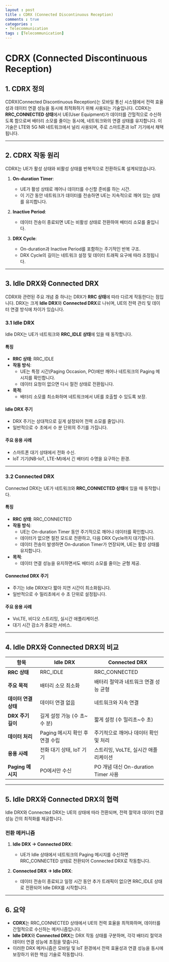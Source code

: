 ```yaml
---
layout : post
title : CDRX (Connected Discontinuous Reception)
comments : true
categories : 
- Telecommunication
tags : [Telecommunication]
---
```


# CDRX (Connected Discontinuous Reception)

## 1. CDRX 정의
CDRX(Connected Discontinuous Reception)는 모바일 통신 시스템에서 전력 효율성과 데이터 연결 성능을 동시에 최적화하기 위해 사용되는 기술입니다. 
CDRX는 **RRC_CONNECTED 상태**에서 UE(User Equipment)가 데이터를 간헐적으로 수신하도록 함으로써 배터리 소모를 줄이는 동시에, 네트워크와의 연결 상태를 유지합니다. 이 기술은 LTE와 5G NR 네트워크에서 널리 사용되며, 주로 스마트폰과 IoT 기기에서 채택됩니다.

---

## 2. CDRX 작동 원리
CDRX는 UE가 활성 상태와 비활성 상태를 반복적으로 전환하도록 설계되었습니다. 

1. **On-duration Timer**:
   - UE가 활성 상태로 깨어나 데이터를 수신할 준비를 하는 시간.
   - 이 기간 동안 네트워크가 데이터를 전송하면 UE는 지속적으로 깨어 있는 상태를 유지합니다.

2. **Inactive Period**:
   - 데이터 전송이 종료되면 UE는 비활성 상태로 전환하여 배터리 소모를 줄입니다.

3. **DRX Cycle**:
   - On-duration과 Inactive Period를 포함하는 주기적인 반복 구조.
   - DRX Cycle의 길이는 네트워크 설정 및 데이터 트래픽 요구에 따라 조정됩니다.

---

## 3. Idle DRX와 Connected DRX

CDRX와 관련된 주요 개념 중 하나는 DRX가 **RRC 상태**에 따라 다르게 작동한다는 점입니다. 
DRX는 크게 **Idle DRX**와 **Connected DRX**로 나뉘며, UE의 전력 관리 및 데이터 연결 방식에 차이가 있습니다.

### 3.1 Idle DRX
Idle DRX는 UE가 네트워크와 **RRC_IDLE 상태**에 있을 때 동작합니다.

#### 특징
- **RRC 상태**: RRC_IDLE
- **작동 방식**:
  - UE는 특정 시간(Paging Occasion, PO)에만 깨어나 네트워크의 Paging 메시지를 확인합니다.
  - 데이터 요청이 없으면 다시 절전 상태로 전환됩니다.
- **목적**:
  - 배터리 소모를 최소화하며 네트워크에서 UE를 호출할 수 있도록 보장.

#### Idle DRX 주기
- DRX 주기는 상대적으로 길게 설정되어 전력 소모를 줄입니다.
- 일반적으로 수 초에서 수 분 단위의 주기를 가집니다.

#### 주요 응용 사례
- 스마트폰 대기 상태에서 전화 수신.
- IoT 기기(NB-IoT, LTE-M)에서 긴 배터리 수명을 요구하는 환경.

---

### 3.2 Connected DRX
Connected DRX는 UE가 네트워크와 **RRC_CONNECTED 상태**에 있을 때 동작합니다.

#### 특징
- **RRC 상태**: RRC_CONNECTED
- **작동 방식**:
  - UE는 On-duration Timer 동안 주기적으로 깨어나 데이터를 확인합니다.
  - 데이터가 없으면 절전 모드로 전환하고, 다음 DRX Cycle까지 대기합니다.
  - 데이터 전송이 발생하면 On-duration Timer가 연장되며, UE는 활성 상태를 유지합니다.
- **목적**:
  - 데이터 연결 성능을 유지하면서도 배터리 소모를 줄이는 균형 제공.

#### Connected DRX 주기
- 주기는 Idle DRX보다 짧아 지연 시간이 최소화됩니다.
- 일반적으로 수 밀리초에서 수 초 단위로 설정됩니다.

#### 주요 응용 사례
- VoLTE, 비디오 스트리밍, 실시간 애플리케이션.
- 대기 시간 감소가 중요한 서비스.

---

## 4. Idle DRX와 Connected DRX의 비교

| **항목**              | **Idle DRX**                           | **Connected DRX**                        |
|-----------------------|----------------------------------------|------------------------------------------|
| **RRC 상태**          | RRC_IDLE                              | RRC_CONNECTED                           |
| **주요 목적**         | 배터리 소모 최소화                    | 배터리 절약과 네트워크 연결 성능 균형    |
| **데이터 연결 상태**   | 데이터 연결 없음                      | 네트워크와 지속 연결                    |
| **DRX 주기 길이**     | 길게 설정 가능 (수 초~수 분)           | 짧게 설정 (수 밀리초~수 초)             |
| **데이터 처리**       | Paging 메시지 확인 후 연결 수립        | 주기적으로 깨어나 데이터 확인 및 처리   |
| **응용 사례**         | 전화 대기 상태, IoT 기기              | 스트리밍, VoLTE, 실시간 애플리케이션     |
| **Paging 메시지**     | PO에서만 수신                         | PO 개념 대신 On-duration Timer 사용      |

---

## 5. Idle DRX와 Connected DRX의 협력
Idle DRX와 Connected DRX는 UE의 상태에 따라 전환되며, 전력 절약과 데이터 연결 성능 간의 최적화를 제공합니다.

### 전환 메커니즘
1. **Idle DRX → Connected DRX**:
   - UE가 Idle 상태에서 네트워크의 Paging 메시지를 수신하면 RRC_CONNECTED 상태로 전환되어 Connected DRX로 작동합니다.

2. **Connected DRX → Idle DRX**:
   - 데이터 전송이 종료되고 일정 시간 동안 추가 트래픽이 없으면 RRC_IDLE 상태로 전환되어 Idle DRX를 시작합니다.

---

## 6. 요약
- **CDRX**는 RRC_CONNECTED 상태에서 UE의 전력 효율을 최적화하며, 데이터를 간헐적으로 수신하는 메커니즘입니다.
- **Idle DRX**와 **Connected DRX**는 DRX 작동 상태를 구분하며, 각각 배터리 절약과 데이터 연결 성능에 초점을 맞춥니다.
- 이러한 DRX 메커니즘은 모바일 및 IoT 환경에서 전력 효율성과 연결 성능을 동시에 보장하기 위한 핵심 기술로 작동합니다.

